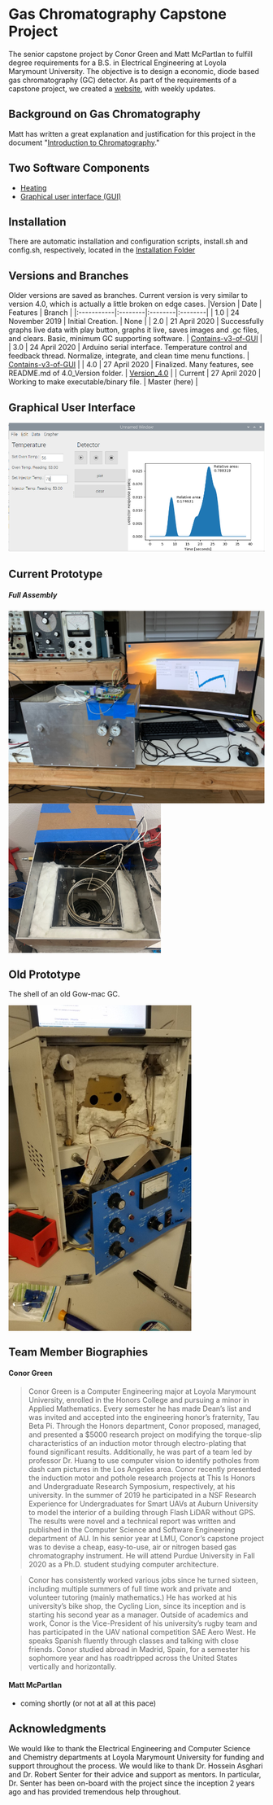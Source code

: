 # Gas Chromatography Capstone Project
The senior capstone project by Conor Green and Matt McPartlan to fulfill degree requirements for a B.S. in Electrical Engineering at Loyola Marymount University. The objective is to design a economic, diode based gas chromatography (GC) detector. As part of the requirements of a capstone project, we created a [website](https://gaschromatographycapstone.wordpress.com/), with weekly updates.

## Background on Gas Chromatography
Matt has written a great explanation and justification for this project in the document "[Introduction to Chromatography](https://github.com/cgreen18/Gas-Chromatography/blob/master/Documentation/Introduction%20to%20Chromatography.pdf)."

## Two Software Components 
* [Heating](https://github.com/cgreen18/Gas-Chromatography/tree/master/Heating)
* [Graphical user interface (GUI)](https://github.com/cgreen18/Gas-Chromatography/tree/master/GUI)

## Installation
There are automatic installation and configuration scripts, install.sh and config.sh, respectively, located in the [Installation Folder](https://github.com/cgreen18/Gas-Chromatography/tree/master/Installation)

## Versions and Branches
Older versions are saved as branches. Current version is very similar to version 4.0, which is actually a little broken on edge cases.
|Version     | Date | Features | Branch |
|:-----------|:--------|:--------|:--------|
| 1.0 | 24 November 2019 | Initial Creation. | None |
| 2.0 | 21 April 2020 | Successfully graphs live data with play button, graphs it live, saves images and .gc files, and clears. Basic, minimum GC supporting software. | [Contains-v3-of-GUI](https://github.com/cgreen18/Gas-Chromatography/tree/Contains-v3-of-GUI/GUI) |
| 3.0 | 24 April 2020 | Arduino serial interface. Temperature control and feedback thread. Normalize, integrate, and clean time menu functions. | [Contains-v3-of-GUI](https://github.com/cgreen18/Gas-Chromatography/tree/Contains-v3-of-GUI/GUI) |
| 4.0 | 27 April 2020 | Finalized. Many features, see README.md of 4.0_Version folder. | [Version_4.0](https://github.com/cgreen18/Gas-Chromatography/tree/Version_4.0/GUI) |
| Current | 27 April 2020 | Working to make executable/binary file. | Master (here) |

## Graphical User Interface
![GUI](https://github.com/cgreen18/Gas-Chromatography/blob/master/images/GC_Demo_Operation.png)

## Current Prototype
##### Full Assembly
<a href="url"><img src="https://github.com/cgreen18/Gas-Chromatography/blob/master/images/GC_Lab_Setup.jpg" align="center" width="540" > </a> <a href="url"><img src="https://github.com/cgreen18/Gas-Chromatography/blob/master/images/GC_Unfinished.jpg" align="center" width="300" > </a>


## Old Prototype
The shell of an old Gow-mac GC.


<a href="url"><img src="https://github.com/cgreen18/Gas-Chromatography/blob/master/images/Galmac.jpg" width="360" align="center" > </a>


## Team Member Biographies

#### Conor Green
> Conor Green is a Computer Engineering major at Loyola Marymount University, enrolled in the Honors College and pursuing a minor in Applied Mathematics. Every semester he has made Dean’s list and was invited and accepted into the engineering honor’s fraternity, Tau Beta Pi. Through the Honors department, Conor proposed, managed, and presented a $5000 research project on modifying the torque-slip characteristics of an induction motor through electro-plating that found significant results. Additionally, he was part of a team led by professor Dr. Huang to use computer vision to identify potholes from dash cam pictures in the Los Angeles area. Conor recently presented the induction motor and pothole research projects at This Is Honors and Undergraduate Research Symposium, respectively, at his university. In the summer of 2019 he participated in a NSF Research Experience for Undergraduates for Smart UAVs at Auburn University to model the interior of a building through Flash LiDAR without GPS. The results were novel and a technical report was written and published in the Computer Science and Software Engineering department of AU. In his senior year at LMU, Conor’s capstone project was to devise a cheap, easy-to-use, air or nitrogen based gas chromatography instrument. He will attend Purdue University in Fall 2020 as a Ph.D. student studying computer architecture.

> Conor has consistently worked various jobs since he turned sixteen, including multiple summers of full time work and private and volunteer tutoring (mainly mathematics.) He has worked at his university’s bike shop, the Cycling Lion, since its inception and is starting his second year as a manager. Outside of academics and work, Conor is the Vice-President of his university’s rugby team and has participated in the UAV national competition SAE Aero West. He speaks Spanish fluently through classes and talking with close friends. Conor studied abroad in Madrid, Spain, for a semester his sophomore year and has roadtripped across the United States vertically and horizontally.


#### Matt McPartlan
* coming shortly (or not at all at this pace)

## Acknowledgments
We would like to thank the Electrical Engineering and Computer Science and Chemistry departments at Loyola Marymount University for funding and support throughout the process. We would like to thank Dr. Hossein Asghari and Dr. Robert Senter for their advice and support as mentors. In particular, Dr. Senter has been on-board with the project since the inception 2 years ago and has provided tremendous help throughout.

